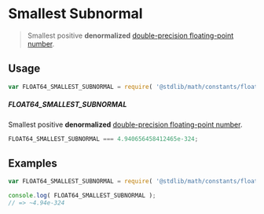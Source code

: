 # Smallest Subnormal

> Smallest positive __denormalized__ [double-precision floating-point number][ieee754].

<!-- <usage> -->

## Usage

``` javascript
var FLOAT64_SMALLEST_SUBNORMAL = require( '@stdlib/math/constants/float64-smallest-subnormal' );
```

##### FLOAT64_SMALLEST_SUBNORMAL

Smallest positive __denormalized__ [double-precision floating-point number][ieee754].

``` javascript
FLOAT64_SMALLEST_SUBNORMAL === 4.940656458412465e-324;
```

<!-- </usage> -->


<!-- <examples> -->

## Examples

<!-- TODO: better example -->

``` javascript
var FLOAT64_SMALLEST_SUBNORMAL = require( '@stdlib/math/constants/float64-smallest-subnormal' );

console.log( FLOAT64_SMALLEST_SUBNORMAL );
// => ~4.94e-324
```

<!-- </examples> -->


<!-- <links> -->

[ieee754]: http://en.wikipedia.org/wiki/IEEE_754-1985

<!-- </links> -->
